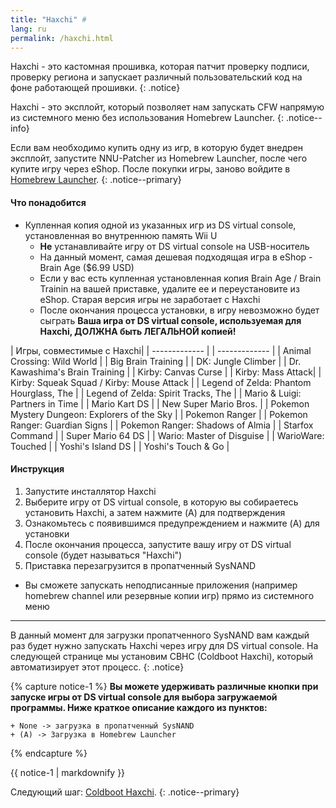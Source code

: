 ```yaml
---
title: "Haxchi" #
lang: ru
permalink: /haxchi.html
---
```


Haxchi - это кастомная прошивка, которая патчит проверку подписи, проверку региона и запускает различный пользовательский код на фоне работающей прошивки.
{: .notice}

Haxchi - это эксплойт, который позволяет нам запускать CFW напрямую из системного меню без использования Homebrew Launcher.
{: .notice--info}

Если вам необходимо купить одну из игр, в которую будет внедрен эксплойт, запустите NNU-Patcher из Homebrew Launcher, после чего купите игру через eShop. После покупки игры, заново войдите в [Homebrew Launcher](homebrew-launcher).
{: .notice--primary}

#### <a name="what_need" />Что понадобится

+ Купленная копия одной из указанных игр из DS virtual console, установленная во внутреннюю память Wii U
  + **Не** устанавливайте игру от DS virtual console на USB-носитель
  + На данный момент, самая дешевая подходящая игра в eShop - Brain Age ($6.99 USD)
  + Если у вас есть купленная установленная копия Brain Age / Brain Trainin на вашей приставке, удалите ее и переустановите из eShop. Старая версия игры не заработает с Haxchi
  + После окончания процесса установки, в игру невозможно будет сыграть
  **Ваша игра от DS virtual console, используемая для Haxchi, ДОЛЖНА быть ЛЕГАЛЬНОЙ копией!**

<a name="games" />| Игры, совместимые с Haxchi|
| ------------- |
| ------------- |
| Animal Crossing: Wild World |
| Big Brain Training |
| DK: Jungle Climber |
| Dr. Kawashima's Brain Training |
| Kirby: Canvas Curse |
| Kirby: Mass Attack|
| Kirby: Squeak Squad / Kirby: Mouse Attack |
| Legend of Zelda: Phantom Hourglass, The |
| Legend of Zelda: Spirit Tracks, The |
| Mario & Luigi: Partners in Time |
| Mario Kart DS |
| New Super Mario Bros. |
| Pokemon Mystery Dungeon: Explorers of the Sky |
| Pokemon Ranger |
| Pokemon Ranger: Guardian Signs | 
| Pokemon Ranger: Shadows of Almia |
| Starfox Command |
| Super Mario 64 DS |
| Wario: Master of Disguise |
| WarioWare: Touched |
| Yoshi's Island DS |
| Yoshi's Touch & Go |

#### <a name="instructions" />Инструкция

1. Запустите инсталлятор Haxchi
1. Выберите игру от DS virtual console, в которую вы собираетесь установить Haxchi, а затем нажмите (A) для подтверждения
1. Ознакомьтесь с появившимся предупреждением и нажмите (A) для установки
1. После окончания процесса, запустите вашу игру от DS virtual console (будет называться "Haxchi")
1. Приставка перезагрузится в пропатченный SysNAND
  + Вы сможете запускать неподписанные приложения (например homebrew channel или резервные копии игр) прямо из системного меню

___

В данный момент для загрузки пропатченного SysNAND вам каждый раз будет нужно запускать Haxchi через игру для DS virtual console. На следующей странице мы установим CBHC (Coldboot Haxchi), который автоматизирует этот процесс.
{: .notice}

{% capture notice-1 %}
**Вы можете удерживать различные кнопки при запуске игры от DS virtual console для выбора загружаемой программы. Ниже краткое описание каждого из пунктов:**

    + None -> загрузка в пропатченный SysNAND
    + (A) -> Загрузка в Homebrew Launcher

{% endcapture %}

<div class="notice--info">{{ notice-1 | markdownify }}</div>

Следующий шаг: [Coldboot Haxchi](coldboot-haxchi).
{: .notice--primary}
